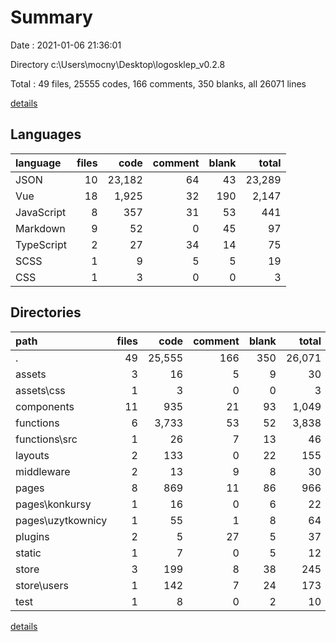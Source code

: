 # Summary

Date : 2021-01-06 21:36:01

Directory c:\Users\mocny\Desktop\logosklep_v0.2.8

Total : 49 files,  25555 codes, 166 comments, 350 blanks, all 26071 lines

[details](details.md)

## Languages
| language | files | code | comment | blank | total |
| :--- | ---: | ---: | ---: | ---: | ---: |
| JSON | 10 | 23,182 | 64 | 43 | 23,289 |
| Vue | 18 | 1,925 | 32 | 190 | 2,147 |
| JavaScript | 8 | 357 | 31 | 53 | 441 |
| Markdown | 9 | 52 | 0 | 45 | 97 |
| TypeScript | 2 | 27 | 34 | 14 | 75 |
| SCSS | 1 | 9 | 5 | 5 | 19 |
| CSS | 1 | 3 | 0 | 0 | 3 |

## Directories
| path | files | code | comment | blank | total |
| :--- | ---: | ---: | ---: | ---: | ---: |
| . | 49 | 25,555 | 166 | 350 | 26,071 |
| assets | 3 | 16 | 5 | 9 | 30 |
| assets\css | 1 | 3 | 0 | 0 | 3 |
| components | 11 | 935 | 21 | 93 | 1,049 |
| functions | 6 | 3,733 | 53 | 52 | 3,838 |
| functions\src | 1 | 26 | 7 | 13 | 46 |
| layouts | 2 | 133 | 0 | 22 | 155 |
| middleware | 2 | 13 | 9 | 8 | 30 |
| pages | 8 | 869 | 11 | 86 | 966 |
| pages\konkursy | 1 | 16 | 0 | 6 | 22 |
| pages\uzytkownicy | 1 | 55 | 1 | 8 | 64 |
| plugins | 2 | 5 | 27 | 5 | 37 |
| static | 1 | 7 | 0 | 5 | 12 |
| store | 3 | 199 | 8 | 38 | 245 |
| store\users | 1 | 142 | 7 | 24 | 173 |
| test | 1 | 8 | 0 | 2 | 10 |

[details](details.md)